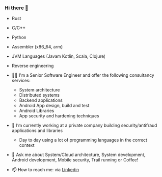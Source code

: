 ### Hi there 👋

- Rust
- C/C++
- Python
- Assembler (x86_64, arm)
- JVM Languages (Javam Kotlin, Scala, Clojure)
- Reverse engineering

- 🧑‍💻 I'm a Senior Software Engineer and offer the following consultancy services:
  - System architecture 
  - Distributed systems
  - Backend applications
  - Android App design, build and test
  - Android Libraries
  - App security and hardening techniques

- 🔭 I’m currently working at a private company building security/antifraud applications and libraries
  - Day to day using a lot of programming languages in the correct context

- 💬 Ask me about System/Cloud architecture, System development, Android development, Mobile security,  Trail running or Coffee!  
- 📫 How to reach me: via [Linkedin](https://www.linkedin.com/in/wiliam-teodoro-silva/) 
